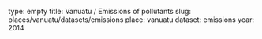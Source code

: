 type: empty
title: Vanuatu / Emissions of pollutants
slug: places/vanuatu/datasets/emissions
place: vanuatu
dataset: emissions
year: 2014
